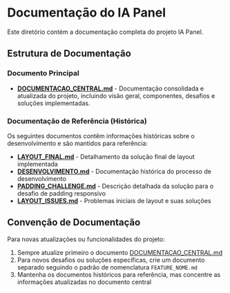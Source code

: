 # Documentação do IA Panel

Este diretório contém a documentação completa do projeto IA Panel.

## Estrutura de Documentação

### Documento Principal
- [**DOCUMENTACAO_CENTRAL.md**](./DOCUMENTACAO_CENTRAL.md) - Documentação consolidada e atualizada do projeto, incluindo visão geral, componentes, desafios e soluções implementadas.

### Documentação de Referência (Histórica)
Os seguintes documentos contêm informações históricas sobre o desenvolvimento e são mantidos para referência:

- [**LAYOUT_FINAL.md**](./LAYOUT_FINAL.md) - Detalhamento da solução final de layout implementada
- [**DESENVOLVIMENTO.md**](./DESENVOLVIMENTO.md) - Documentação histórica do processo de desenvolvimento
- [**PADDING_CHALLENGE.md**](./PADDING_CHALLENGE.md) - Descrição detalhada da solução para o desafio de padding responsivo
- [**LAYOUT_ISSUES.md**](./LAYOUT_ISSUES.md) - Problemas iniciais de layout e suas soluções

## Convenção de Documentação

Para novas atualizações ou funcionalidades do projeto:

1. Sempre atualize primeiro o documento [DOCUMENTACAO_CENTRAL.md](./DOCUMENTACAO_CENTRAL.md)
2. Para novos desafios ou soluções específicas, crie um documento separado seguindo o padrão de nomenclatura `FEATURE_NOME.md`
3. Mantenha os documentos históricos para referência, mas concentre as informações atualizadas no documento central 
